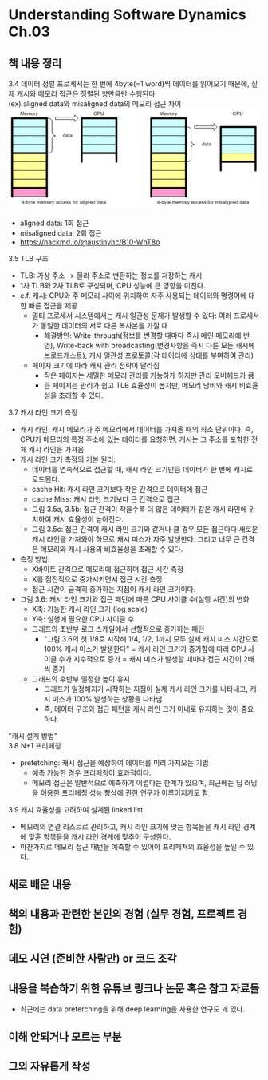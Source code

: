 # Understanding Software Dynamics Ch.03

## 책 내용 정리
3.4 데이터 정렬
프로세서는 한 번에 4byte(=1 word)씩 데이터를 읽어오기 때문에, 실제 캐시와 메모리 접근은 정렬된 양만큼만 수행된다. \
(ex) aligned data와 misaligned data의 메모리 접근 차이 \
![aligned data와 misaligned data의 메모리 접근 차이](assets/aligned_data.png)
- aligned data: 1회 접근
- misaligned data: 2회 접근
- https://hackmd.io/@austinyhc/B10-WhT8o

3.5 TLB 구조
- TLB: 가상 주소 -> 물리 주소로 변환하는 정보를 저장하는 캐시
- 1차 TLB와 2차 TLB로 구성되며, CPU 성능에 큰 영향을 미친다.
- c.f. 캐시: CPU와 주 메모리 사이에 위치하여 자주 사용되는 데이터와 명령어에 대한 빠른 접근을 제공
  - 멀티 프로세서 시스템에서는 캐시 일관성 문제가 발생할 수 있다: 여러 프로세서가 동일한 데이터의 서로 다른 복사본을 가질 때
    - 해결방안: Write-through(정보를 변경할 때마다 즉시 메인 메모리에 반영), Write-back with broadcasting(변경사항을 즉시 다른 모든 캐시에 브로드캐스트), 캐시 일관성 프로토콜(각 데이터에 상태를 부여하여 관리)
  - 페이지 크기에 따라 캐시 관리 전략이 달라짐
    - 작은 페이지는 세밀한 메모리 관리를 가능하게 하지만 관리 오버헤드가 큼
    - 큰 페이지는 관리가 쉽고 TLB 효율성이 높지만, 메모리 낭비와 캐시 비효율성을 초래할 수 있다.

3.7 캐시 라인 크기 측정
- 캐시 라인: 캐시 메모리가 주 메모리에서 데이터를 가져올 때의 최소 단위이다. 즉, CPU가 메모리의 특정 주소에 있는 데이터를 요청하면, 캐시는 그 주소를 포함한 전체 캐시 라인을 가져옴
- 캐시 라인 크기 측정의 기본 원리:
  - 데이터를 연속적으로 접근할 때, 캐시 라인 크기만큼 데이터가 한 번에 캐시로 로드된다.
  - cache Hit: 캐시 라인 크기보다 작은 간격으로 데이터에 접근
  - cache Miss: 캐시 라인 크기보다 큰 간격으로 접근
  - 그림 3.5a, 3.5b: 접근 간격이 작을수록 더 많은 데이터가 같은 캐시 라인에 위치하여 캐시 효율성이 높아진다. 
  - 그림 3.5c: 접근 간격이 캐시 라인 크기와 같거나 클 경우 모든 접근마다 새로운 캐시 라인을 가져와야 하므로 캐시 미스가 자주 발생한다. 그리고 너무 큰 간격은 메모리와 캐시 사용의 비효율성을 초래할 수 있다.
- 측정 방법:
  - X바이트 간격으로 메모리에 접근하며 접근 시간 측정
  - X를 점진적으로 증가시키면서 접근 시간 측정
  - 접근 시간이 급격히 증가하는 지점이 캐시 라인 크기이다.
- 그림 3.6: 캐시 라인 크기와 접근 패턴에 따른 CPU 사이클 수(실행 시간)의 변화
  - X축: 가능한 캐시 라인 크기 (log scale)
  - Y축: 실행에 필요한 CPU 사이클 수
  - 그래프의 초반부 로그 스케일에서 선형적으로 증가하는 패턴
    - "그림 3.6의 첫 1/8로 시작해 1/4, 1/2, 1까지 모두 실제 캐시 미스 시간으로 100% 캐시 미스가 발생한다" = 캐시 라인 크기가 증가함에 따라 CPU 사이클 수가 지수적으로 증가 = 캐시 미스가 발생할 때마다 접근 시간이 2배씩 증가
  - 그래프의 후반부 일정한 높이 유지
    - 그래프가 일정해지기 시작하는 지점이 실제 캐시 라인 크기를 나타내고, 캐시 미스가 100% 발생하는 상황을 나타냄
    - 즉, 데이터 구조와 접근 패턴을 캐시 라인 크기 이내로 유지하는 것이 중요하다.

"캐시 설계 방법" \
3.8 N+1 프리페칭
- prefetching: 캐시 접근을 예상하여 데이터를 미리 가져오는 기법
  - 예측 가능한 경우 프리페칭이 효과적이다.
  - 메모리 접근은 일반적으로 예측하기 어렵다는 한계가 있으며, 최근에는 딥 러닝을 이용한 프리페칭 성능 향상에 관한 연구가 이루어지기도 함

3.9 캐시 효율성을 고려하여 설계된 linked list
- 메모리의 연결 리스트로 관리하고, 캐시 라인 크기에 맞는 항목들을 캐시 라인 경계에 맞훈 항목들을 캐시 라인 경계에 맞추어 구성한다.
- 마찬가지로 메모리 접근 패턴을 예측할 수 있어야 프리페쳐의 효율성을 높일 수 있다.

                                   
## 새로 배운 내용

## 책의 내용과 관련한 본인의 경험 (실무 경험, 프로젝트 경험)

## 데모 시연 (준비한 사람만) or 코드 조각

## 내용을 복습하기 위한 유튜브 링크나 논문 혹은 참고 자료들
- 최근에는 data preferching을 위해 deep learning을 사용한 연구도 꽤 있다.

## 이해 안되거나 모르는 부분

## 그외 자유롭게 작성